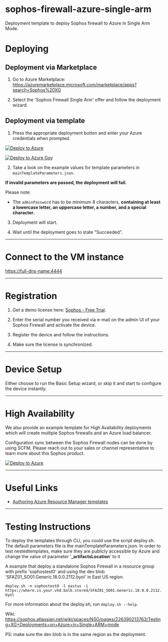 # sophos-firewall-azure-single-arm
Deployment template to deploy Sophos firewall to Azure in Single Arm Mode.

Deploying
=========

Deployment via Marketplace
--------------------------

1) Go to Azure Marketplace: https://azuremarketplace.microsoft.com/marketplace/apps?search=Sophos%20XG

2) Select the 'Sophos Firewall Single Arm' offer and follow the deployment wizard.

Deployment via template
-----------------------

1) Press the appropriate deployment button and enter your Azure credentials when prompted.

[![Deploy to Azure](https://azuredeploy.net/deploybutton.png)](https://portal.azure.com/#create/Microsoft.Template/uri/https%3A%2F%2Fraw.githubusercontent.com%2Fsophos-iaas%2Fxg-azure-single-arm%2Fmaster%2FmainTemplate.json)

[![Deploy to Azure Gov](https://azuredeploy.net/AzureGov.png)](https://portal.azure.us/#create/Microsoft.Template/uri/https%3A%2F%2Fraw.githubusercontent.com%2Fsophos-iaas%2Fxg-azure-single-arm%2Fmaster%2FmainTemplate.json)

2) Take a look on the example values for template parameters in `mainTemplateParameters.json`.

**If invalid parameters are passed, the deployment will fail.**

Please note:
* The `adminPassword` has to be minimum 8 characters, **containing at least a lowercase letter, an uppercase letter, a number, and a special character.**

3) Deployment will start.

4) Wait until the deployment goes to state "Succeeded".

***

Connect to the VM instance
==========================

[https://full-dns-name:4444](https://full-dns-name:4444)

***

Registration
============

1) Get a demo license here: [Sophos - Free Trial](https://secure2.sophos.com/en-us/products/next-gen-firewall/free-trial.aspx).

2) Enter the serial number you received via e-mail on the admin UI of your Sophos Firewall and activate the device.

3) Register the device and follow the instructions.

4) Make sure the license is synchronized.

***

Device Setup
============

Either choose to run the Basic Setup wizard, or skip it and start to configure the device instantly.

***

High Availability
=================

We also provide an example template for High Availability deployments which will create multiple Sophos firewalls and an Azure load balancer.

Configuration sync between the Sophos Firewall nodes can be done by using SCFM. Please reach out to your sales or channel representative to learn more about this Sophos product.

[![Deploy to Azure](https://azuredeploy.net/deploybutton.png)](https://portal.azure.com/#create/Microsoft.Template/uri/https%3A%2F%2Fraw.githubusercontent.com%2Fsophos-iaas%2Fxg-azure%2Fmaster%2FinboundHa.json)

***

Useful Links
============

* [Authoring Azure Resource Manager templates](https://azure.microsoft.com/en-us/documentation/articles/resource-group-authoring-templates/)


***

Testing Instructions
====================

To deploy the templates through CLI, you could use the script deploy.sh. The default parameters file is the mainTemplateParameters.json. In order to test nestedtemplates, make sure they are publicly accessible by Azure and change the value of parameter '**_artifactsLocation**' to it

A example that deploy a standalone Sophos Firewall in a resource group with prefix 'sophostest0' and using the dev blob 'SFAZ01_SO01.Generic.18.0.0.2112.byol' in East US region.

`deploy.sh -n sophostest0 -l eastus -i https://where.is.your.vhd.bolb.stored/SFAZ01_SO01.Generic.18.0.0.2112.byol`

For more information about the deploy.sh, run `deploy.sh --help`.

Wiki: https://sophos.atlassian.net/wiki/spaces/NSG/pages/226390213763/Testing+XG+Deployments+on+Azure+in+Single+ARM+mode

PS: make sure the dev blob is in the same region as the deployment.

